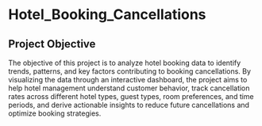 # Hotel_Booking_Cancellations

## Project Objective
The objective of this project is to analyze hotel booking data to identify trends, patterns, and key factors contributing to booking cancellations. By visualizing the data through an interactive dashboard, the project aims to help hotel management understand customer behavior, track cancellation rates across different hotel types, guest types, room preferences, and time periods, and derive actionable insights to reduce future cancellations and optimize booking strategies.
